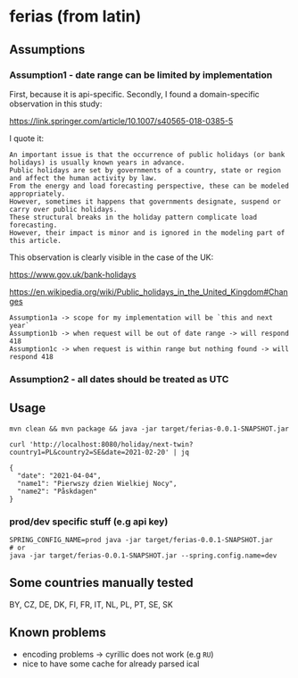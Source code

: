 # ferias (from latin)

## Assumptions

### Assumption1 - date range can be limited by implementation

First, because it is api-specific.
Secondly, I found a domain-specific observation in this study:

https://link.springer.com/article/10.1007/s40565-018-0385-5 

I quote it:
```
An important issue is that the occurrence of public holidays (or bank holidays) is usually known years in advance. 
Public holidays are set by governments of a country, state or region and affect the human activity by law. 
From the energy and load forecasting perspective, these can be modeled appropriately. 
However, sometimes it happens that governments designate, suspend or carry over public holidays. 
These structural breaks in the holiday pattern complicate load forecasting. 
However, their impact is minor and is ignored in the modeling part of this article.
```

This observation is clearly visible in the case of the UK: 

https://www.gov.uk/bank-holidays

https://en.wikipedia.org/wiki/Public_holidays_in_the_United_Kingdom#Changes

```
Assumption1a -> scope for my implementation will be `this and next year` 
Assumption1b -> when request will be out of date range -> will respond 418
Assumption1c -> when request is within range but nothing found -> will respond 418
```

### Assumption2 - all dates should be treated as UTC 




## Usage

```
mvn clean && mvn package && java -jar target/ferias-0.0.1-SNAPSHOT.jar
```

```
curl 'http://localhost:8080/holiday/next-twin?country1=PL&country2=SE&date=2021-02-20' | jq

{
  "date": "2021-04-04",
  "name1": "Pierwszy dzien Wielkiej Nocy",
  "name2": "Påskdagen"
}

```

### prod/dev specific stuff (e.g api key) 

```
SPRING_CONFIG_NAME=prod java -jar target/ferias-0.0.1-SNAPSHOT.jar
# or
java -jar target/ferias-0.0.1-SNAPSHOT.jar --spring.config.name=dev
```

## Some countries manually tested 

BY, CZ, DE, DK, FI, FR, IT, NL, PL, PT, SE, SK



## Known problems

- encoding problems -> cyrillic does not work (e.g `RU`)
- nice to have some cache for already parsed ical